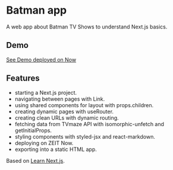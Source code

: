 # Batman app

A web app about Batman TV Shows to understand Next.js basics.

## Demo

[See Demo deployed on Now](https://hello-next.solygambas.now.sh/)

## Features

- starting a Next.js project.
- navigating between pages with Link.
- using shared components for layout with props.children.
- creating dynamic pages with useRouter.
- creating clean URLs with dynamic routing.
- fetching data from TVmaze API with isomorphic-unfetch and getInitialProps.
- styling components with styled-jsx and react-markdown.
- deploying on ZEIT Now.
- exporting into a static HTML app.

Based on [Learn Next.js](https://nextjs.org/learn).
